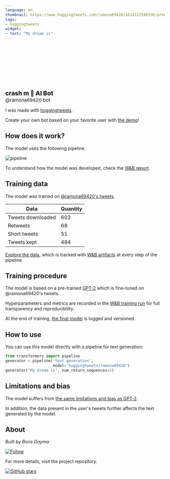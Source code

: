 ```yaml
---
language: en
thumbnail: https://www.huggingtweets.com/ramona69420/1614122546536/predictions.png
tags:
- huggingtweets
widget:
- text: "My dream is"
---
```


<div>
<div style="width: 132px; height:132px; border-radius: 50%; background-size: cover; background-image: url('https://pbs.twimg.com/profile_images/1260490704389898240/SlPCCLyc_400x400.jpg')">
</div>
<div style="margin-top: 8px; font-size: 19px; font-weight: 800">crash m 🤖 AI Bot </div>
<div style="font-size: 15px">@ramona69420 bot</div>
</div>

I was made with [huggingtweets](https://github.com/borisdayma/huggingtweets).

Create your own bot based on your favorite user with [the demo](https://colab.research.google.com/github/borisdayma/huggingtweets/blob/master/huggingtweets-demo.ipynb)!

## How does it work?

The model uses the following pipeline.

![pipeline](https://github.com/borisdayma/huggingtweets/blob/master/img/pipeline.png?raw=true)

To understand how the model was developed, check the [W&B report](https://app.wandb.ai/wandb/huggingtweets/reports/HuggingTweets-Train-a-model-to-generate-tweets--VmlldzoxMTY5MjI).

## Training data

The model was trained on [@ramona69420's tweets](https://twitter.com/ramona69420).

| Data | Quantity |
| --- | --- |
| Tweets downloaded | 603 |
| Retweets | 68 |
| Short tweets | 51 |
| Tweets kept | 484 |

[Explore the data](https://wandb.ai/wandb/huggingtweets/runs/2e5ipfio/artifacts), which is tracked with [W&B artifacts](https://docs.wandb.com/artifacts) at every step of the pipeline.

## Training procedure

The model is based on a pre-trained [GPT-2](https://huggingface.co/gpt2) which is fine-tuned on @ramona69420's tweets.

Hyperparameters and metrics are recorded in the [W&B training run](https://wandb.ai/wandb/huggingtweets/runs/1hqclyc5) for full transparency and reproducibility.

At the end of training, [the final model](https://wandb.ai/wandb/huggingtweets/runs/1hqclyc5/artifacts) is logged and versioned.

## How to use

You can use this model directly with a pipeline for text generation:

```python
from transformers import pipeline
generator = pipeline('text-generation',
                     model='huggingtweets/ramona69420')
generator("My dream is", num_return_sequences=5)
```

## Limitations and bias

The model suffers from [the same limitations and bias as GPT-2](https://huggingface.co/gpt2#limitations-and-bias).

In addition, the data present in the user's tweets further affects the text generated by the model.

## About

*Built by Boris Dayma*

[![Follow](https://img.shields.io/twitter/follow/borisdayma?style=social)](https://twitter.com/intent/follow?screen_name=borisdayma)

For more details, visit the project repository.

[![GitHub stars](https://img.shields.io/github/stars/borisdayma/huggingtweets?style=social)](https://github.com/borisdayma/huggingtweets)
